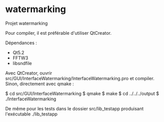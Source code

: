 watermarking
============

Projet watermarking 

Pour compiler, il est préférable d'utiliser QtCreator.

Dépendances :
- Qt5.2
- FFTW3
- libsndfile

Avec QtCreator, ouvrir src/GUI/InterfaceWatermarking/InterfaceWatermarking.pro et compiler.
Sinon, directement avec qmake : 

$ cd src/GUI/InterfaceWatermarking
$ qmake
$ make
$ cd ../../../output
$ ./InterfaceWatermarking

De même pour les tests dans le dossier src/lib_testapp produisant l'exécutable ./lib_testapp

